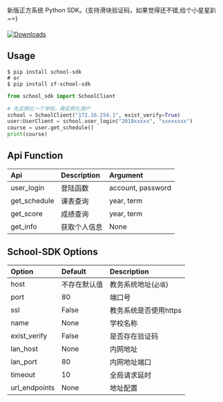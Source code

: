 新版正方系统 Python SDK。(支持滑块验证码，如果觉得还不错,给个小星星趴~⭐)

<!-- [![Build Status](https://travis-ci.org/dairoot/school-api.svg?branch=master)](https://travis-ci.org/dairoot/school-api)
[![Scrutinizer Code Quality](https://scrutinizer-ci.com/g/dairoot/school-api/badges/quality-score.png?b=master)](https://scrutinizer-ci.com/g/dairoot/school-api/?branch=master)
[![codecov](https://codecov.io/gh/dairoot/school-api/branch/master/graph/badge.svg)](https://codecov.io/gh/dairoot/school-api)
[![pypi](https://img.shields.io/pypi/v/school-api.svg)](https://pypi.org/project/school-api/)
[![Downloads](https://pepy.tech/badge/school-sdk)](https://pepy.tech/project/school-api) -->


[![Downloads](https://pepy.tech/badge/school-sdk)](https://pepy.tech/project/school-sdk)


## Usage
```Shell
$ pip install school-sdk
# or
$ pip install zf-school-sdk
```

```Python
from school_sdk import SchoolClient

# 先实例化一个学校，再实例化用户
school = SchoolClient("172.16.254.1", exist_verify=True)
user:UserClient = school.user_login("2018xxxxx", "xxxxxxxx")
course = user.get_schedule()
print(course)
```

## Api Function

| Api          | Description  | Argument          |
| :----------- | :----------- | :---------------- |
| user_login   | 登陆函数     | account, password |
| get_schedule | 课表查询     | year, term        |
| get_score    | 成绩查询     | year, term        |
| get_info     | 获取个人信息 | None              |



## School-SDK Options

| Option        | Default      | Description           |
| :------------ | :----------- | :-------------------- |
| host          | 不存在默认值 | 教务系统地址(`必填`)  |
| port          | 80           | 端口号                |
| ssl           | False        | 教务系统是否使用https |
| name          | None         | 学校名称              |
| exist_verify  | False        | 是否存在验证码        |
| lan_host      | None         | 内网地址              |
| lan_port      | 80           | 内网地址端口          |
| timeout       | 10           | 全局请求延时          |
| url_endpoints | None         | 地址配置              |



<!-- | <!--            | url_path_list | `略`                    | 学校接口地址列表 |
| class_time_list | `略`          | 上课时间列表            |
| timeout         | 10            | 全局请求延时            |
| session         | MemoryStorage | 缓存工具(推荐使用redis) |              | --> 
